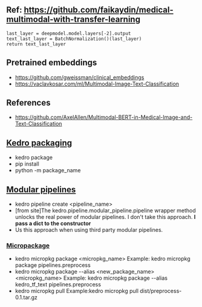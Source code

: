 ## Ref: https://github.com/faikaydin/medical-multimodal-with-transfer-learning

    last_layer = deepmodel.model.layers[-2].output
    text_last_layer = BatchNormalization()(last_layer)
    return text_last_layer

## Pretrained embeddings

* https://github.com/gweissman/clinical_embeddings
* https://vaclavkosar.com/ml/Multimodal-Image-Text-Classification

## References
* https://github.com/AxelAllen/Multimodal-BERT-in-Medical-Image-and-Text-Classification
## [Kedro packaging](https://kedro.readthedocs.io/en/stable/tutorial/package_a_project.html)
* kedro package
* pip install <path-to-wheel-file>
* python -m package_name

## [Modular pipelines](https://kedro.readthedocs.io/en/stable/nodes_and_pipelines/modular_pipelines.html)
* kedro pipeline create <pipeline_name>
* [from site]The kedro.pipeline.modular_pipeline.pipeline wrapper method unlocks the real power of modular pipelines. I don't take this approach. **I pass a dict to the constructor**
* Us this approach when using third party modular pipelines.
### [Micropackage](https://kedro.readthedocs.io/en/stable/nodes_and_pipelines/micro_packaging.html)
* kedro micropkg package <micropkg_name> Example: kedro micropkg package pipelines.preprocess
* kedro micropkg package --alias <new_package_name> <micropkg_name>  Example: kedro micropkg package --alias kedro_tf_text pipelines.preprocess
* kedro micropkg pull           Example:kedro micropkg pull dist/preprocess-0.1.tar.gz

